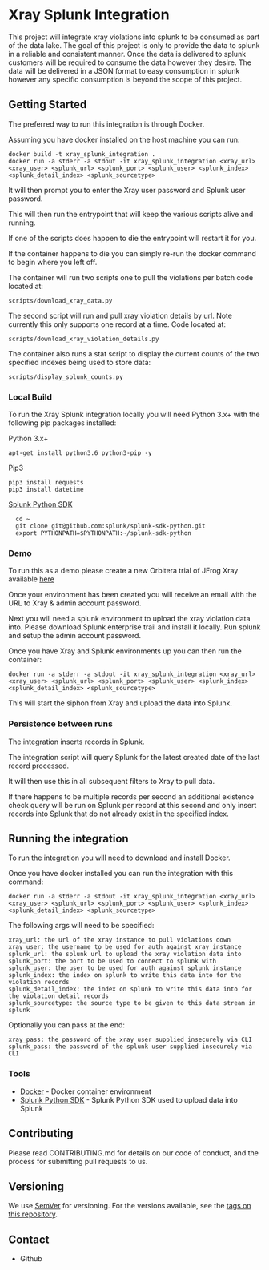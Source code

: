 # Xray Splunk Integration
This project will integrate xray violations into splunk to be consumed as part of the data lake.
The goal of this project is only to provide the data to splunk in a reliable and consistent manner.
Once the data is delivered to splunk customers will be required to consume the data however they desire.
The data will be delivered in a JSON format to easy consumption in splunk however any specific consumption is beyond the scope of this project.

## Getting Started

The preferred way to run this integration is through Docker.

Assuming you have docker installed on the host machine you can run:

```
docker build -t xray_splunk_integration .
docker run -a stderr -a stdout -it xray_splunk_integration <xray_url> <xray_user> <splunk_url> <splunk_port> <splunk_user> <splunk_index> <splunk_detail_index> <splunk_sourcetype>
```

It will then prompt you to enter the Xray user password and Splunk user password.

This will then run the entrypoint that will keep the various scripts alive and running. 

If one of the scripts does happen to die the entrypoint will restart it for you.
 
If the container happens to die you can simply re-run the docker command to begin where you left off.

The container will run two scripts one to pull the violations per batch code located at:

```
scripts/download_xray_data.py
```

The second script will run and pull xray violation details by url. Note currently this only supports one record at a time. Code located at:

```
scripts/download_xray_violation_details.py
```

The container also runs a stat script to display the current counts of the two specified indexes being used to store data:

``` 
scripts/display_splunk_counts.py
```

### Local Build

To run the Xray Splunk integration locally you will need Python 3.x+ with the following pip packages installed:

Python 3.x+
```
apt-get install python3.6 python3-pip -y
```

Pip3
```
pip3 install requests
pip3 install datetime
```

[Splunk Python SDK](https://github.com/splunk/splunk-sdk-python)
```
  cd ~
  git clone git@github.com:splunk/splunk-sdk-python.git
  export PYTHONPATH=$PYTHONPATH:~/splunk-sdk-python
```

### Demo

To run this as a demo please create a new Orbitera trial of JFrog Xray available [here](https://jfrog2.orbitera.com/c2m/trials/signup?testDrive=1170&goto=%2Fc2m%2Ftrial%2F1170)

Once your environment has been created you will receive an email with the URL to Xray & admin account password.

Next you will need a splunk environment to upload the xray violation data into. Please download Splunk enterprise trail and install it locally. Run splunk and setup the admin account password.

Once you have Xray and Splunk environments up you can then run the container:

```
docker run -a stderr -a stdout -it xray_splunk_integration <xray_url> <xray_user> <splunk_url> <splunk_port> <splunk_user> <splunk_index> <splunk_detail_index> <splunk_sourcetype>
```

This will start the siphon from Xray and upload the data into Splunk.


### Persistence between runs

The integration inserts records in Splunk.

The integration script will query Splunk for the latest created date of the last record processed.

It will then use this in all subsequent filters to Xray to pull data.

If there happens to be multiple records per second an additional existence check query will be run on Splunk per record at this second and only insert records into Splunk that do not already exist in the specified index.

## Running the integration

To run the integration you will need to download and install Docker.

Once you have docker installed you can run the integration with this command:

```
docker run -a stderr -a stdout -it xray_splunk_integration <xray_url> <xray_user> <splunk_url> <splunk_port> <splunk_user> <splunk_index> <splunk_detail_index> <splunk_sourcetype>
```

The following args will need to be specified:

```
xray_url: the url of the xray instance to pull violations down
xray_user: the username to be used for auth against xray instance
splunk_url: the splunk url to upload the xray violation data into
splunk_port: the port to be used to connect to splunk with
splunk_user: the user to be used for auth against splunk instance
splunk_index: the index on splunk to write this data into for the violation records
splunk_detail_index: the index on splunk to write this data into for the violation detail records
splunk_sourcetype: the source type to be given to this data stream in splunk
```

Optionally you can pass at the end:

``` 
xray_pass: the password of the xray user supplied insecurely via CLI
splunk_pass: the password of the splunk user supplied insecurely via CLI
```


### Tools
* [Docker](https://www.docker.com/) - Docker container environment
* [Splunk Python SDK](https://github.com/splunk/splunk-sdk-python) - Splunk Python SDK used to upload data into Splunk

## Contributing
Please read CONTRIBUTING.md for details on our code of conduct, and the process for submitting pull requests to us.

## Versioning
We use [SemVer](http://semver.org/) for versioning. For the versions available, see the [tags on this repository](https://github.com/your/project/tags).

## Contact
* Github